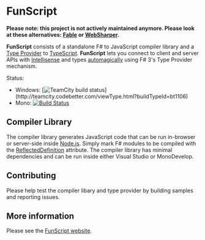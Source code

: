 # FunScript

**Please note: this project is not actively maintained anymore. Please look at these alternatives: [Fable](http://fable.io/) or [WebSharper](http://websharper.com/).**

**FunScript** consists of a standalone F# to JavaScript compiler library and a [Type Provider](http://msdn.microsoft.com/en-us/library/hh156509.aspx) to [TypeScript](http://typescriptlang.org/).
**FunScript** lets you connect to client and server APIs with [Intellisense](http://en.wikipedia.org/wiki/IntelliSense) and types [automagically](http://www.urbandictionary.com/define.php?term=automagically) using F# 3's Type Provider mechanism.

Status:
* Windows: [![TeamCity build status](http://teamcity.codebetter.com/app/rest/builds/buildType:\(id:bt1106\)/statusIcon)](http://teamcity.codebetter.com/viewType.html?buildTypeId=bt1106) 
* Mono: [![Build Status](https://travis-ci.org/enricosada/FunScript.png)](https://travis-ci.org/enricosada/FunScript)

## Compiler Library

The compiler library generates JavaScript code that can be run in-browser or server-side inside [Node.js](http://nodejs.org/).
Simply mark F# modules to be compiled with the [ReflectedDefinition](http://msdn.microsoft.com/en-us/library/ee353643.aspx) attribute. 
The compiler library has minimal dependencies and can be run inside either Visual Studio or MonoDevelop.

## Contributing

Please help test the compiler libary and type provider by building samples and reporting issues.

## More information

Please see the [FunScript website](http://www.funscript.info).
